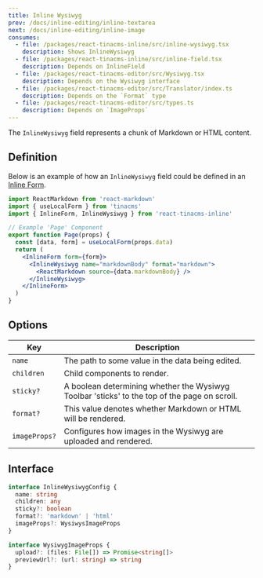 ```yaml
---
title: Inline Wysiwyg
prev: /docs/inline-editing/inline-textarea
next: /docs/inline-editing/inline-image
consumes:
  - file: /packages/react-tinacms-inline/src/inline-wysiwyg.tsx
    description: Shows InlineWysiwyg
  - file: /packages/react-tinacms-inline/src/inline-field.tsx
    description: Depends on InlineField
  - file: /packages/react-tinacms-editor/src/Wysiwyg.tsx
    description: Depends on the Wysiwyg interface
  - file: /packages/react-tinacms-editor/src/Translator/index.ts
    description: Depends on the `Format` type
  - file: /packages/react-tinacms-editor/src/types.ts
    description: Depends on `ImageProps`
---
```


The `InlineWysiwyg` field represents a chunk of Markdown or HTML content.

## Definition

Below is an example of how an `InlineWysiwyg` field could be defined in an [Inline Form](/docs/inline-editing).

```jsx
import ReactMarkdown from 'react-markdown'
import { useLocalForm } from 'tinacms'
import { InlineForm, InlineWysiwyg } from 'react-tinacms-inline'

// Example 'Page' Component
export function Page(props) {
  const [data, form] = useLocalForm(props.data)
  return (
    <InlineForm form={form}>
      <InlineWysiwyg name="markdownBody" format="markdown">
        <ReactMarkdown source={data.markdownBody} />
      </InlineWysiwyg>
    </InlineForm>
  )
}
```

## Options

| Key           | Description                                                                                  |
| ------------- | -------------------------------------------------------------------------------------------- |
| `name`        | The path to some value in the data being edited.                                             |
| `children`    | Child components to render.                                                                  |
| `sticky?`     | A boolean determining whether the Wysiwyg Toolbar 'sticks' to the top of the page on scroll. |
| `format?`     | This value denotes whether Markdown or HTML will be rendered.                                |
| `imageProps?` | Configures how images in the Wysiwyg are uploaded and rendered.                              |

## Interface

```typescript
interface InlineWysiwygConfig {
  name: string
  children: any
  sticky?: boolean
  format?: 'markdown' | 'html'
  imageProps?: WysiwysImageProps
}

interface WysiwygImageProps {
  upload?: (files: File[]) => Promise<string[]>
  previewUrl?: (url: string) => string
}
```

<!-- TODO: Add better explanation (or example) of how to work with the Image Props -->
